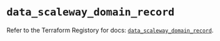 # `data_scaleway_domain_record`

Refer to the Terraform Registory for docs: [`data_scaleway_domain_record`](https://registry.terraform.io/providers/scaleway/scaleway/2.17.0/docs/data-sources/domain_record).
